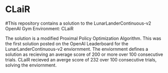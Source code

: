 # CLaiR
#This repository contains a solution to the LunarLanderContinuous-v2 OpenAI Gym Environment: CLaiR 

The solution is a modified Proximal Policy Optimization Algorithm. This was the first solution posted on the OpenAI Leaderboard for the LunarLanderContinuous-v2 enviornment. The enviornment defines a solution as recieving an average score of  200 or more over 100 consecutive trials. CLaiR recieved an averge score of 232 over 100 consecutive trials, solving the enviornment.
